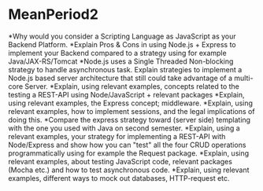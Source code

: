 # MeanPeriod2

*Why would you consider a Scripting Language as JavaScript as your Backend Platform.
*Explain Pros & Cons in using Node.js + Express to implement your Backend compared to a strategy using for example Java/JAX-RS/Tomcat
*Node.js uses a Single Threaded Non-blocking strategy to handle asynchronous task. Explain strategies to implement a Node.js based server architecture that still could take advantage of a multi-core Server.
*Explain, using relevant examples, concepts related to the testing a REST-API using Node/JavaScript + relevant packages
*Explain, using relevant examples, the Express concept; middleware.
*Explain, using relevant examples, how to implement sessions, and the legal implications of doing this.
*Compare the express strategy toward (server side) templating with the one you used with Java on second semester.
*Explain, using a relevant examples, your strategy for implementing a REST-API with Node/Express and show how you can "test" all the four CRUD operations programmatically using for example the Request package.
*Explain, using relevant examples, about testing JavaScript code, relevant packages (Mocha etc.) and how to test asynchronous code.
*Explain, using relevant examples, different ways to mock out databases, HTTP-request etc.